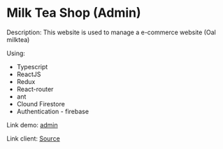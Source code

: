 # Milk Tea Shop (Admin)
Description: This website is used to manage a e-commerce website (Oal milktea)

Using:
- Typescript
- ReactJS
- Redux
- React-router
- ant
- Clound Firestore
- Authentication - firebase

Link demo: [admin](https://admin-oalmilktea.web.app)

Link client: [Source](https://github.com/anhhungcusa/milktea-shop-client)